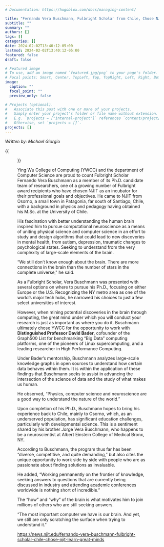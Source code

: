```yaml
---
# Documentation: https://hugoblox.com/docs/managing-content/

title: "Fernando Vera Buschmann, Fulbright Scholar from Chile, Chose NJIT to Learn from Great Minds"
subtitle: ""
summary: ""
authors: []
tags: []
categories: []
date: 2024-02-02T13:40:12-05:00
lastmod: 2024-02-02T13:40:12-05:00
featured: false
draft: false

# Featured image
# To use, add an image named `featured.jpg/png` to your page's folder.
# Focal points: Smart, Center, TopLeft, Top, TopRight, Left, Right, BottomLeft, Bottom, BottomRight.
image:
  caption: ""
  focal_point: ""
  preview_only: false

# Projects (optional).
#   Associate this post with one or more of your projects.
#   Simply enter your project's folder or file name without extension.
#   E.g. `projects = ["internal-project"]` references `content/project/deep-learning/index.md`.
#   Otherwise, set `projects = []`.
projects: []
---
```


*Written by: Michael Giorgio*

{{<figure src="Fernando Buschmann2.jpg">}}

Ying Wu College of Computing (YWCC) and the department of Computer Science are proud to count Fulbright Scholar Fernando Vera Buschmann as a member of its Ph.D. candidate team of researchers, one of a growing number of Fulbright award recipients who have chosen NJIT as an incubator for their professional goals and objectives. He came to NJIT from Osorno, a small town in Patagonia, far south of Santiago, Chile, with a background in physics and pedagogy having obtained his M.Sc. at the University of Chile.

His fascination with better understanding the human brain inspired him to pursue computational neuroscience as a means of uniting physical science and computer science in an effort to study and design algorithms that could lead to new discoveries in mental health, from autism, depression, traumatic changes to psychological states. Seeking to understand from the very complexity of large-scale elements of the brain.

“We still don’t know enough about the brain. There are more connections in the brain than the number of stars in the complete universe," he said.

As a Fulbright Scholar, Vera Buschmann was presented with several options on where to pursue his Ph.D., focusing on either Europe or the U.S. Recognizing the NY metro area as one of the world’s major tech hubs, he narrowed his choices to just a few select universities of interest.

However, when mining potential discoveries in the brain through computing, the great mind under which you will conduct your research is just as important as where you do it. Buschmann ultimately chose YWCC for the opportunity to work with **Distinguished Professor David Bader**, cofounder of the Graph500 List for benchmarking “Big Data” computing platforms, one of the pioneers of Linux supercomputing, and a leading researcher in High Performance Computing.

Under Bader’s mentorship, Buschmann analyzes large-scale knowledge graphs in open sources to understand how certain data behaves within them. It is within the application of these findings that Buschmann seeks to assist in advancing the intersection of the science of data and the study of what makes us human.

He observed, “Physics, computer science and neuroscience are a good way to understand the nature of the world.”

Upon completion of his Ph.D., Buschmann hopes to bring his experience back to Chile, mainly to Osorno, which, as an underserved population, has significant education challenges, particularly with developmental science. This is a sentiment shared by his brother Jorge Vera Buschmann, who happens to be a neuroscientist at Albert Einstein College of Medical Bronx, NY.

According to Buschmann, the program thus far has been “diverse, competitive, and quite demanding,” but also cites the unique opportunity to work side by side with people who are as passionate about finding solutions as invaluable.

He added, “Working permanently on the frontier of knowledge, seeking answers to questions that are currently being discussed in industry and attending academic conferences worldwide is nothing short of incredible.”

The “how” and “why” of the brain is what motivates him to join millions of others who are still seeking answers.

“The most important computer we have is our brain. And yet, we still are only scratching the surface when trying to understand it."

https://news.njit.edu/fernando-vera-buschmann-fulbright-scholar-chile-chose-njit-learn-great-minds
